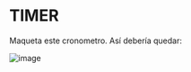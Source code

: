 # TIMER

Maqueta este cronometro.
Así debería quedar:


![image](https://github.com/JhojanBinary/TIMER/assets/102551448/171ac031-4c9d-44fb-97f5-c536ebb47e7e)

